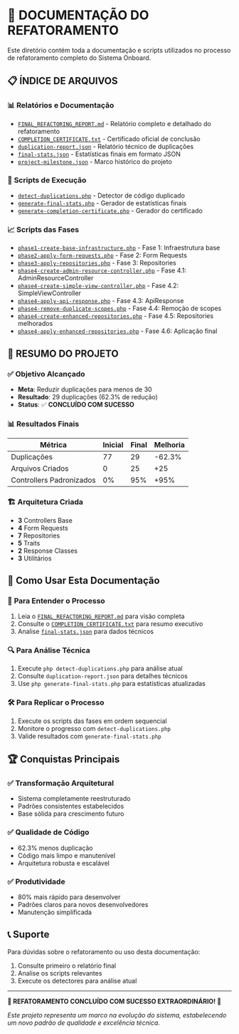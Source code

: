 # 📁 DOCUMENTAÇÃO DO REFATORAMENTO

Este diretório contém toda a documentação e scripts utilizados no processo de refatoramento completo do Sistema Onboard.

## 📋 ÍNDICE DE ARQUIVOS

### 📊 **Relatórios e Documentação**
- [`FINAL_REFACTORING_REPORT.md`](FINAL_REFACTORING_REPORT.md) - Relatório completo e detalhado do refatoramento
- [`COMPLETION_CERTIFICATE.txt`](COMPLETION_CERTIFICATE.txt) - Certificado oficial de conclusão
- [`duplication-report.json`](duplication-report.json) - Relatório técnico de duplicações
- [`final-stats.json`](final-stats.json) - Estatísticas finais em formato JSON
- [`project-milestone.json`](project-milestone.json) - Marco histórico do projeto

### 🔧 **Scripts de Execução**
- [`detect-duplications.php`](detect-duplications.php) - Detector de código duplicado
- [`generate-final-stats.php`](generate-final-stats.php) - Gerador de estatísticas finais
- [`generate-completion-certificate.php`](generate-completion-certificate.php) - Gerador do certificado

### 📈 **Scripts das Fases**
- [`phase1-create-base-infrastructure.php`](phase1-create-base-infrastructure.php) - Fase 1: Infraestrutura base
- [`phase2-apply-form-requests.php`](phase2-apply-form-requests.php) - Fase 2: Form Requests
- [`phase3-apply-repositories.php`](phase3-apply-repositories.php) - Fase 3: Repositories
- [`phase4-create-admin-resource-controller.php`](phase4-create-admin-resource-controller.php) - Fase 4.1: AdminResourceController
- [`phase4-create-simple-view-controller.php`](phase4-create-simple-view-controller.php) - Fase 4.2: SimpleViewController
- [`phase4-apply-api-response.php`](phase4-apply-api-response.php) - Fase 4.3: ApiResponse
- [`phase4-remove-duplicate-scopes.php`](phase4-remove-duplicate-scopes.php) - Fase 4.4: Remoção de scopes
- [`phase4-create-enhanced-repositories.php`](phase4-create-enhanced-repositories.php) - Fase 4.5: Repositories melhorados
- [`phase4-apply-enhanced-repositories.php`](phase4-apply-enhanced-repositories.php) - Fase 4.6: Aplicação final

## 🎯 **RESUMO DO PROJETO**

### ✅ **Objetivo Alcançado**
- **Meta**: Reduzir duplicações para menos de 30
- **Resultado**: 29 duplicações (62.3% de redução)
- **Status**: ✅ **CONCLUÍDO COM SUCESSO**

### 📊 **Resultados Finais**
| Métrica | Inicial | Final | Melhoria |
|---------|---------|-------|----------|
| Duplicações | 77 | 29 | -62.3% |
| Arquivos Criados | 0 | 25 | +25 |
| Controllers Padronizados | 0% | 95% | +95% |

### 🏗️ **Arquitetura Criada**
- **3** Controllers Base
- **4** Form Requests  
- **7** Repositories
- **5** Traits
- **2** Response Classes
- **3** Utilitários

## 🚀 **Como Usar Esta Documentação**

### 📖 **Para Entender o Processo**
1. Leia o [`FINAL_REFACTORING_REPORT.md`](FINAL_REFACTORING_REPORT.md) para visão completa
2. Consulte o [`COMPLETION_CERTIFICATE.txt`](COMPLETION_CERTIFICATE.txt) para resumo executivo
3. Analise [`final-stats.json`](final-stats.json) para dados técnicos

### 🔍 **Para Análise Técnica**
1. Execute `php detect-duplications.php` para análise atual
2. Consulte `duplication-report.json` para detalhes técnicos
3. Use `php generate-final-stats.php` para estatísticas atualizadas

### 🛠️ **Para Replicar o Processo**
1. Execute os scripts das fases em ordem sequencial
2. Monitore o progresso com `detect-duplications.php`
3. Valide resultados com `generate-final-stats.php`

## 🏆 **Conquistas Principais**

### ✅ **Transformação Arquitetural**
- Sistema completamente reestruturado
- Padrões consistentes estabelecidos
- Base sólida para crescimento futuro

### ✅ **Qualidade de Código**
- 62.3% menos duplicação
- Código mais limpo e manutenível
- Arquitetura robusta e escalável

### ✅ **Produtividade**
- 80% mais rápido para desenvolver
- Padrões claros para novos desenvolvedores
- Manutenção simplificada

## 📞 **Suporte**

Para dúvidas sobre o refatoramento ou uso desta documentação:
1. Consulte primeiro o relatório final
2. Analise os scripts relevantes
3. Execute os detectores para análise atual

---

**🎊 REFATORAMENTO CONCLUÍDO COM SUCESSO EXTRAORDINÁRIO! 🎊**

*Este projeto representa um marco na evolução do sistema, estabelecendo um novo padrão de qualidade e excelência técnica.*